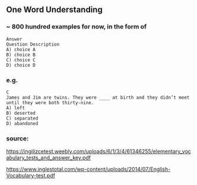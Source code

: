 ## One Word Understanding

### ~ 800 hundred examples for now, in the form of
    Answer 
    Question Description 
    A) choice A 
    B) choice B 
    C) choice C 
    D) choice D

### e.g. 
  
    C  
    James and Jim are twins. They were ____ at birth and they didn’t meet until they were both thirty-nine.  
    A) left  
    B) deserted  
    C) separated  
    D) abandoned  










### source: 
https://ingilizcetest.weebly.com/uploads/6/1/3/4/61346255/elementary_vocabulary_tests_and_answer_key.pdf

https://www.inglestotal.com/wp-content/uploads/2014/07/English-Vocabulary-test.pdf